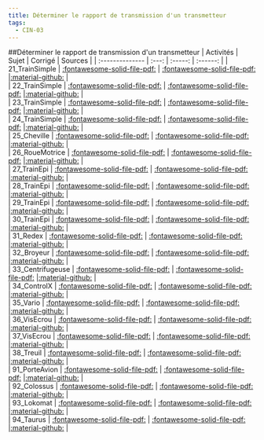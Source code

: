```yaml
---
title: Déterminer le rapport de transmission d'un transmetteur 
tags:
  - CIN-03
---
```

[comment]: <> (Généré automatiquement par make_all_activites.py, creation_fichiers_activites)

##Déterminer le rapport de transmission d'un transmetteur 
| Activités | Sujet | Corrigé | Sources  | 
| :-------------- | :---: | :-----: | :------: | 
| 21_TrainSimple | [:fontawesome-solid-file-pdf:](https://xpessoles-cpge.fr/pdf/CIN-03_21_TrainSimple_Sujet.pdf) | [:fontawesome-solid-file-pdf:](https://xpessoles-cpge.fr/pdf/CIN-03_21_TrainSimple_Corrige.pdf) |[:material-github:](https://github.com/xpessoles/PSI_ExercicesCompetences/tree/main//21_TrainSimple) |  
| 22_TrainSimple | [:fontawesome-solid-file-pdf:](https://xpessoles-cpge.fr/pdf/CIN-03_22_TrainSimple_Sujet.pdf) | [:fontawesome-solid-file-pdf:](https://xpessoles-cpge.fr/pdf/CIN-03_22_TrainSimple_Corrige.pdf) |[:material-github:](https://github.com/xpessoles/PSI_ExercicesCompetences/tree/main//22_TrainSimple) |  
| 23_TrainSimple | [:fontawesome-solid-file-pdf:](https://xpessoles-cpge.fr/pdf/CIN-03_23_TrainSimple_Sujet.pdf) | [:fontawesome-solid-file-pdf:](https://xpessoles-cpge.fr/pdf/CIN-03_23_TrainSimple_Corrige.pdf) |[:material-github:](https://github.com/xpessoles/PSI_ExercicesCompetences/tree/main//23_TrainSimple) |  
| 24_TrainSimple | [:fontawesome-solid-file-pdf:](https://xpessoles-cpge.fr/pdf/CIN-03_24_TrainSimple_Sujet.pdf) | [:fontawesome-solid-file-pdf:](https://xpessoles-cpge.fr/pdf/CIN-03_24_TrainSimple_Corrige.pdf) |[:material-github:](https://github.com/xpessoles/PSI_ExercicesCompetences/tree/main//24_TrainSimple) |  
| 25_Cheville | [:fontawesome-solid-file-pdf:](https://xpessoles-cpge.fr/pdf/CIN-03_25_Cheville_Sujet.pdf) | [:fontawesome-solid-file-pdf:](https://xpessoles-cpge.fr/pdf/CIN-03_25_Cheville_Corrige.pdf) |[:material-github:](https://github.com/xpessoles/PSI_ExercicesCompetences/tree/main//25_Cheville) |  
| 26_RoueMotrice | [:fontawesome-solid-file-pdf:](https://xpessoles-cpge.fr/pdf/CIN-03_26_RoueMotrice_Sujet.pdf) | [:fontawesome-solid-file-pdf:](https://xpessoles-cpge.fr/pdf/CIN-03_26_RoueMotrice_Corrige.pdf) |[:material-github:](https://github.com/xpessoles/PSI_ExercicesCompetences/tree/main//26_RoueMotrice) |  
| 27_TrainEpi | [:fontawesome-solid-file-pdf:](https://xpessoles-cpge.fr/pdf/CIN-03_27_TrainEpi_Sujet.pdf) | [:fontawesome-solid-file-pdf:](https://xpessoles-cpge.fr/pdf/CIN-03_27_TrainEpi_Corrige.pdf) |[:material-github:](https://github.com/xpessoles/PSI_ExercicesCompetences/tree/main//27_TrainEpi) |  
| 28_TrainEpi | [:fontawesome-solid-file-pdf:](https://xpessoles-cpge.fr/pdf/CIN-03_28_TrainEpi_Sujet.pdf) | [:fontawesome-solid-file-pdf:](https://xpessoles-cpge.fr/pdf/CIN-03_28_TrainEpi_Corrige.pdf) |[:material-github:](https://github.com/xpessoles/PSI_ExercicesCompetences/tree/main//28_TrainEpi) |  
| 29_TrainEpi | [:fontawesome-solid-file-pdf:](https://xpessoles-cpge.fr/pdf/CIN-03_29_TrainEpi_Sujet.pdf) | [:fontawesome-solid-file-pdf:](https://xpessoles-cpge.fr/pdf/CIN-03_29_TrainEpi_Corrige.pdf) |[:material-github:](https://github.com/xpessoles/PSI_ExercicesCompetences/tree/main//29_TrainEpi) |  
| 30_TrainEpi | [:fontawesome-solid-file-pdf:](https://xpessoles-cpge.fr/pdf/CIN-03_30_TrainEpi_Sujet.pdf) | [:fontawesome-solid-file-pdf:](https://xpessoles-cpge.fr/pdf/CIN-03_30_TrainEpi_Corrige.pdf) |[:material-github:](https://github.com/xpessoles/PSI_ExercicesCompetences/tree/main//30_TrainEpi) |  
| 31_Redex | [:fontawesome-solid-file-pdf:](https://xpessoles-cpge.fr/pdf/CIN-03_31_Redex_Sujet.pdf) | [:fontawesome-solid-file-pdf:](https://xpessoles-cpge.fr/pdf/CIN-03_31_Redex_Corrige.pdf) |[:material-github:](https://github.com/xpessoles/PSI_ExercicesCompetences/tree/main//31_Redex) |  
| 32_Broyeur | [:fontawesome-solid-file-pdf:](https://xpessoles-cpge.fr/pdf/CIN-03_32_Broyeur_Sujet.pdf) | [:fontawesome-solid-file-pdf:](https://xpessoles-cpge.fr/pdf/CIN-03_32_Broyeur_Corrige.pdf) |[:material-github:](https://github.com/xpessoles/PSI_ExercicesCompetences/tree/main//32_Broyeur) |  
| 33_Centrifugeuse | [:fontawesome-solid-file-pdf:](https://xpessoles-cpge.fr/pdf/CIN-03_33_Centrifugeuse_Sujet.pdf) | [:fontawesome-solid-file-pdf:](https://xpessoles-cpge.fr/pdf/CIN-03_33_Centrifugeuse_Corrige.pdf) |[:material-github:](https://github.com/xpessoles/PSI_ExercicesCompetences/tree/main//33_Centrifugeuse) |  
| 34_ControlX | [:fontawesome-solid-file-pdf:](https://xpessoles-cpge.fr/pdf/CIN-03_34_ControlX_Sujet.pdf) | [:fontawesome-solid-file-pdf:](https://xpessoles-cpge.fr/pdf/CIN-03_34_ControlX_Corrige.pdf) |[:material-github:](https://github.com/xpessoles/PSI_ExercicesCompetences/tree/main//34_ControlX) |  
| 35_Vario | [:fontawesome-solid-file-pdf:](https://xpessoles-cpge.fr/pdf/CIN-03_35_Vario_Sujet.pdf) | [:fontawesome-solid-file-pdf:](https://xpessoles-cpge.fr/pdf/CIN-03_35_Vario_Corrige.pdf) |[:material-github:](https://github.com/xpessoles/PSI_ExercicesCompetences/tree/main//35_Vario) |  
| 36_VisEcrou | [:fontawesome-solid-file-pdf:](https://xpessoles-cpge.fr/pdf/CIN-03_36_VisEcrou_Sujet.pdf) | [:fontawesome-solid-file-pdf:](https://xpessoles-cpge.fr/pdf/CIN-03_36_VisEcrou_Corrige.pdf) |[:material-github:](https://github.com/xpessoles/PSI_ExercicesCompetences/tree/main//36_VisEcrou) |  
| 37_VisEcrou | [:fontawesome-solid-file-pdf:](https://xpessoles-cpge.fr/pdf/CIN-03_37_VisEcrou_Sujet.pdf) | [:fontawesome-solid-file-pdf:](https://xpessoles-cpge.fr/pdf/CIN-03_37_VisEcrou_Corrige.pdf) |[:material-github:](https://github.com/xpessoles/PSI_ExercicesCompetences/tree/main//37_VisEcrou) |  
| 38_Treuil | [:fontawesome-solid-file-pdf:](https://xpessoles-cpge.fr/pdf/CIN-03_38_Treuil_Sujet.pdf) | [:fontawesome-solid-file-pdf:](https://xpessoles-cpge.fr/pdf/CIN-03_38_Treuil_Corrige.pdf) |[:material-github:](https://github.com/xpessoles/PSI_ExercicesCompetences/tree/main//38_Treuil) |  
| 91_PorteAvion | [:fontawesome-solid-file-pdf:](https://xpessoles-cpge.fr/pdf/CIN-03_91_PorteAvion_Sujet.pdf) | [:fontawesome-solid-file-pdf:](https://xpessoles-cpge.fr/pdf/CIN-03_91_PorteAvion_Corrige.pdf) |[:material-github:](https://github.com/xpessoles/PSI_ExercicesCompetences/tree/main//91_PorteAvion) |  
| 92_Colossus | [:fontawesome-solid-file-pdf:](https://xpessoles-cpge.fr/pdf/CIN-03_92_Colossus_Sujet.pdf) | [:fontawesome-solid-file-pdf:](https://xpessoles-cpge.fr/pdf/CIN-03_92_Colossus_Corrige.pdf) |[:material-github:](https://github.com/xpessoles/PSI_ExercicesCompetences/tree/main//92_Colossus) |  
| 93_Lokomat | [:fontawesome-solid-file-pdf:](https://xpessoles-cpge.fr/pdf/CIN-03_93_Lokomat_Sujet.pdf) | [:fontawesome-solid-file-pdf:](https://xpessoles-cpge.fr/pdf/CIN-03_93_Lokomat_Corrige.pdf) |[:material-github:](https://github.com/xpessoles/PSI_ExercicesCompetences/tree/main//93_Lokomat) |  
| 94_Taurus | [:fontawesome-solid-file-pdf:](https://xpessoles-cpge.fr/pdf/CIN-03_94_Taurus_Sujet.pdf) | [:fontawesome-solid-file-pdf:](https://xpessoles-cpge.fr/pdf/CIN-03_94_Taurus_Corrige.pdf) |[:material-github:](https://github.com/xpessoles/PSI_ExercicesCompetences/tree/main//94_Taurus) |  

